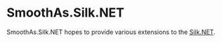 # SmoothAs.Silk.NET

SmoothAs.Silk.NET hopes to provide various extensions to the [Silk.NET](https://github.com/dotnet/Silk.NET).